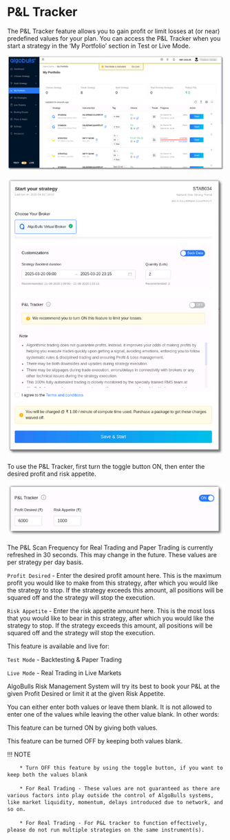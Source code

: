 # P&L Tracker
The P&L Tracker feature allows you to gain profit or limit losses at (or near) predefined values for your plan. You can access the P&L Tracker when you start a strategy in the ‘My Portfolio’ section in Test or Live Mode. 

![pnltracker](imgs/pnl_tracker1.png)

![pnltracker](imgs/pnl_tracker2.png)

To use the P&L Tracker, first turn the toggle button ON, then enter the desired profit and risk appetite. 

![pnltracker](imgs/pnl_tracker3.png)

The P&L Scan Frequency for Real Trading and Paper Trading is currently refreshed in 30 seconds. This may change in the future. These values are per strategy per day basis.

`Profit Desired` - Enter the desired profit amount here. This is the maximum profit you would like to make from this strategy, after which you would like the strategy to stop. If the strategy exceeds this amount, all positions will be squared off and the strategy will stop the execution. 

`Risk Appetite` - Enter the risk appetite amount here. This is the most loss that you would like to bear in this strategy, after which you would like the strategy to stop.  If the strategy exceeds this amount, all positions will be squared off and the strategy will stop the execution. 

This feature is available and live for:

`Test Mode` - Backtesting & Paper Trading 

`Live Mode` - Real Trading in Live Markets 

AlgoBulls Risk Management System will try its best to book your P&L at the given Profit Desired or limit it at the given Risk Appetite.

You can either enter both values or leave them blank. It is not allowed to enter one of the values while leaving the other value blank. In other words:

This feature can be turned ON by giving both values.

This feature can be turned OFF by keeping both values blank.

!!! NOTE 

        * Turn OFF this feature by using the toggle button, if you want to keep both the values blank 
        
        * For Real Trading - These values are not guaranteed as there are various factors into play outside the control of AlgoBulls systems, like market liquidity, momentum, delays introduced due to network, and so on.
        
        * For Real Trading - For P&L tracker to function effectively, please do not run multiple strategies on the same instrument(s).
        
